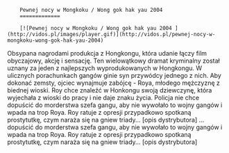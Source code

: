 
        Pewnej nocy w Mongkoku / Wong gok hak yau 2004 
        =============
        
        [![Pewnej nocy w Mongkoku / Wong gok hak yau 2004 ](http://vidos.pl/images/player.gif)](http://vidos.pl/pewnej-nocy-w-mongkoku-wong-gok-hak-yau-2004)
        
        
 Obsypana nagrodami produkcja z Hongkongu, która udanie łączy film obyczajowy, akcję i sensację. Ten wielowątkowy dramat kryminalny został uznany za jeden z najlepszych wyprodukowanych w Hongkongu. W ulicznych porachunkach gangów ginie syn przywódcy jednego z nich. Aby dokonać zemsty, ojciec wynajmuje zabójcę - Roya, młodego mężczyznę z biednej wioski. Roy chce znaleźć w Honkongu swoją dziewczynę, która wyjechała z wioski do pracy i nie daje znaku życia. Policja nie chce dopuścić do morderstwa szefa gangu, aby nie wywołało to wojny gangów i wpada na trop Roya. Roy ratuje z opresji przypadkowo spotkaną prostytutkę, czym naraża się na gniew triady... [opis dystrybutora]  ... dopuścić do morderstwa szefa gangu, aby nie wywołało to wojny gangów i wpada na trop Roya. Roy ratuje z opresji przypadkowo spotkaną prostytutkę, czym naraża się na gniew triady... [opis dystrybutora]
    